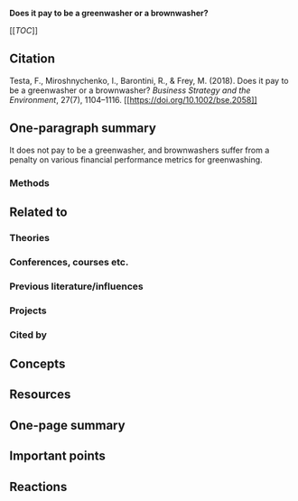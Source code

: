 **Does it pay to be a greenwasher or a brownwasher?**

[[_TOC_]]

## Citation

Testa, F., Miroshnychenko, I., Barontini, R., & Frey, M. (2018). Does it pay to be a greenwasher or a brownwasher? *Business Strategy and the Environment*, 27(7), 1104–1116. [[https://doi.org/10.1002/bse.2058]]

## One-paragraph summary

It does not pay to be a greenwasher, and brownwashers suffer from a penalty on various financial performance metrics for greenwashing.

### Methods

## Related to

### Theories

### Conferences, courses etc.

### Previous literature/influences

### Projects

### Cited by

## Concepts

## Resources

## One-page summary

## Important points

## Reactions
